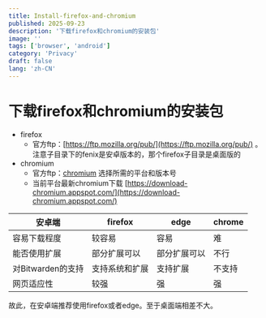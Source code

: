 ```yaml
---
title: Install-firefox-and-chromium
published: 2025-09-23
description: '下载firefox和chromium的安装包'
image: ''
tags: ['browser', 'android']
category: 'Privacy'
draft: false 
lang: 'zh-CN'
---
```


# 下载firefox和chromium的安装包

- firefox
    - 官方ftp：[https://ftp.mozilla.org/pub/](https://ftp.mozilla.org/pub/) 。注意子目录下的fenix是安卓版本的，那个firefox子目录是桌面版的
- chromium 
    - 官方ftp：[chromium](https://commondatastorage.googleapis.com/chromium-browser-snapshots/index.html) 选择所需的平台和版本号
    - 当前平台最新chromium下载 [https://download-chromium.appspot.com/](https://download-chromium.appspot.com/)

| 安卓端 | firefox | edge | chrome |
| -------- | ------- | -------- | ------- |
| 容易下载程度 | 较容易 | 容易 | 难 |
| 能否使用扩展 | 部分扩展可以 |部分扩展可以 | 不行 |
| 对Bitwarden的支持 | 支持系统和扩展 | 支持扩展 | 不支持 |
| 网页适应性 | 较强 | 强 | 强 |

故此，在安卓端推荐使用firefox或者edge。至于桌面端相差不大。

